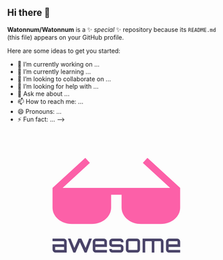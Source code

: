 ## Hi there 👋

**Watonnum/Watonnum** is a ✨ _special_ ✨ repository because its `README.md` (this file) appears on your GitHub profile.

Here are some ideas to get you started:

- 🔭 I’m currently working on ...
- 🌱 I’m currently learning ...
- 👯 I’m looking to collaborate on ...
- 🤔 I’m looking for help with ...
- 💬 Ask me about ...
- 📫 How to reach me: ...
- 😄 Pronouns: ...
- ⚡ Fun fact: ...
-->

<svg xmlns="http://www.w3.org/2000/svg" viewBox="-178.3 -167.1 1000 700"><path d="M79.9 323.1c4 0 7.3 1.4 10.1 4.2 2.8 2.8 4.2 6.2 4.2 10.1V387H43.5c-4 0-7.3-1.4-10.1-4.2-2.8-2.8-4.2-6.2-4.2-10.1v-23.6h53.1v-11.7c0-.7-.2-1.2-.7-1.7-.5-.5-1-.7-1.7-.7H29.2v-11.9h50.7zm2.4 52V361H41.1v11.7c0 .7.2 1.2.7 1.7.5.5 1 .7 1.7.7h38.8zm114.7-52h12.7l-24 63.9H176l-21.5-47.5-20.3 47.5-.2-.1.1.1h-9.6l-25.1-63.9H112l17.3 42.4 18.4-42.4h13.6l19.5 42.4 16.2-42.4zm67.2 0c4 0 7.3 1.4 10.1 4.2 2.8 2.8 4.2 6.2 4.2 10.1V361h-53.1v11.7c0 .7.2 1.2.7 1.7.5.5 1 .7 1.7.7h50.7V387h-50.7c-4 0-7.3-1.4-10.1-4.2-2.8-2.8-4.2-6.2-4.2-10.1v-35.3c0-4 1.4-7.3 4.2-10.1 2.8-2.8 6.2-4.2 10.1-4.2h36.4zm-38.8 26h41.2v-11.7c0-.7-.2-1.2-.7-1.7-.5-.5-1-.7-1.7-.7h-36.4c-.7 0-1.2.2-1.7.7-.5.5-.7 1-.7 1.7v11.7zm129-11.6v2.4h-11.9v-2.4c0-.7-.2-1.2-.7-1.7-.5-.5-1-.7-1.7-.7h-36.4c-.7 0-1.2.2-1.7.7-.5.5-.7 1-.7 1.7v9.3c0 .7.2 1.2.7 1.7.5.5 1 .7 1.7.7h36.4c4 0 7.3 1.4 10.1 4.2 2.8 2.8 4.2 6.2 4.2 10.1v9.3c0 4-1.4 7.3-4.2 10.1-2.8 2.8-6.2 4.2-10.1 4.2h-36.4c-4 0-7.3-1.4-10.1-4.2-2.8-2.8-4.2-6.2-4.2-10.1v-2.4h11.9v2.4c0 .7.2 1.2.7 1.7.5.5 1 .7 1.7.7h36.4c.7 0 1.2-.2 1.7-.7.5-.5.7-1 .7-1.7v-9.3c0-.7-.2-1.2-.7-1.7-.5-.5-1-.7-1.7-.7h-36.4c-4 0-7.3-1.4-10.1-4.2-2.8-2.8-4.2-6.2-4.2-10.1v-9.3c0-4 1.4-7.3 4.2-10.1 2.8-2.8 6.2-4.2 10.1-4.2h36.4c4 0 7.3 1.4 10.1 4.2 2.8 2.7 4.2 6.1 4.2 10.1zm25.2-14.4H416c4 0 7.3 1.4 10.1 4.2 2.8 2.8 4.2 6.2 4.2 10.1v35.3c0 4-1.4 7.3-4.2 10.1-2.8 2.8-6.2 4.2-10.1 4.2h-36.4c-4 0-7.3-1.4-10.1-4.2-2.8-2.8-4.2-6.2-4.2-10.1v-35.3c0-4 1.4-7.3 4.2-10.1 2.8-2.8 6.2-4.2 10.1-4.2zM416 335h-36.4c-.7 0-1.2.2-1.7.7-.5.5-.7 1-.7 1.7v35.3c0 .7.2 1.2.7 1.7.5.5 1 .7 1.7.7H416c.7 0 1.2-.2 1.7-.7.5-.5.7-1 .7-1.7v-35.3c0-.7-.2-1.2-.7-1.7-.5-.4-1-.7-1.7-.7zm107.5-11.9c4 0 7.3 1.4 10.1 4.2 2.8 2.8 4.2 6.2 4.2 10.1V387H526v-49.6c0-.7-.2-1.2-.7-1.7-.5-.5-1.1-.7-1.8-.7h-25.2c-.7 0-1.2.2-1.7.7-.5.5-.7 1-.7 1.7V387H484v-49.6c0-.7-.2-1.2-.7-1.7-.5-.5-1-.7-1.7-.7h-25.3c-.7 0-1.2.2-1.7.7-.5.5-.7 1-.7 1.7V387H442v-63.9h81.5zm76.5 0c4 0 7.3 1.4 10.1 4.2 2.8 2.8 4.2 6.2 4.2 10.1V361h-53.1v11.7c0 .7.2 1.2.7 1.7.5.5 1 .7 1.7.7h50.7V387h-50.7c-4 0-7.3-1.4-10.1-4.2-2.8-2.8-4.2-6.2-4.2-10.1v-35.3c0-4 1.4-7.3 4.2-10.1 2.8-2.8 6.2-4.2 10.1-4.2H600zm-38.8 26h41.2v-11.7c0-.7-.2-1.2-.7-1.7-.5-.5-1-.7-1.7-.7h-36.4c-.7 0-1.2.2-1.7.7-.5.5-.7 1-.7 1.7v11.7z" fill="#494368"/><path fill="#FC60A8" d="M614.2 91l-150-137.6-21.1 23L568.1 91H75.4l125-114.7-21.1-23L29.3 91h-.1v90.7c0 41 39.5 74.4 88 74.4h92.5c48.5 0 88-33.4 88-74.4v-59.6h48v59.6c0 41 39.5 74.4 88 74.4h92.5c48.5 0 88-33.4 88-74.4V91z"/></svg>
